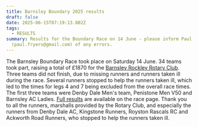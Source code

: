 ```yaml
---
title: Barnsley Boundary 2025 results
draft: false
date: 2025-06-15T07:19:13.802Z
tags:
  - RESULTS
summary: Results for the Boundary Race on 14 June - please inform Paul Fryers
  (paul.fryers@gmail.com) of any errors.
---
```

The Barnsley Boundary Race took place on Saturday 14 June.  34 teams took part, raising a total of £1870 for the [Barnsley Rockley Rotary Club](http://barnsleyrockleyrotary.org.uk/).  Three teams did not finish, due to missing runners and runners taken ill during the race.  Several runners stopped to help the runners taken ill, which led to the times for legs 4 and 7 being excluded from the overall race times.  The first three teams were Denby Dale Men's team, Penistone Men V50 and Barnsley AC Ladies.  [Full results](https://pfrac.co.uk/static/results/barnsley-boundary/bb-2025-results.pdf) are available on the race page.  Thank you to all the runners, marshalls provided by the Rotary Club, and especially the runners from Denby Dale AC, Kingstone Runners, Royston Rascals RC and Ackworth Road Runners, who stopped to help the runners taken ill.